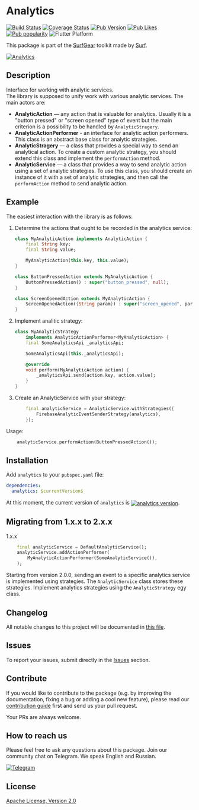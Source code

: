 # Analytics

[![Build Status](https://shields.io/github/workflow/status/surfstudio/flutter-analytics/Analysis?logo=github&logoColor=white)](https://github.com/surfstudio/flutter-analytics)
[![Coverage Status](https://img.shields.io/codecov/c/github/surfstudio/flutter-analytics?logo=codecov&logoColor=white)](https://app.codecov.io/gh/surfstudio/flutter-analytics)
[![Pub Version](https://img.shields.io/pub/v/analytics?logo=dart&logoColor=white)](https://pub.dev/packages/analytics)
[![Pub Likes](https://badgen.net/pub/likes/analytics)](https://pub.dev/packages/analytics)
[![Pub popularity](https://badgen.net/pub/popularity/analytics)](https://pub.dev/packages/analytics/score)
![Flutter Platform](https://badgen.net/pub/flutter-platform/analytics)

This package is part of the [SurfGear](https://github.com/surfstudio/SurfGear) toolkit made by [Surf](https://surf.ru).

[![Analytics](https://i.ibb.co/WHdqSLd/Analytics.png)](https://github.com/surfstudio/SurfGear)

## Description

Interface for working with analytic services.  
The library is supposed to unify work with various analytic services. The main actors are:

* **AnalyticAction** — any action that is valuable for analytics. Usually it is a "button pressed" or "screen opened" type of event but the main criterion is a possibility to be handled by `AnalyticStragery`.
* **AnalyticActionPerformer** - an interface for analytic action performers. This class is an abstract base class for analytic strategies. 
* **AnalyticStragery** — a class that provides a special way to send an analytical action. To create a custom analytic strategy, you should extend this class and implement the `performAction` method.
* **AnalyticService** — a class that provides a way to send analytic action using a set of analytic strategies. To use this class, you should create an instance of it with a set of analytic strategies, and then call the `performAction` method to send analytic action.

## Example

The easiest interaction with the library is as follows:

1. Determine the actions that ought to be recorded in the analytics service:

    ```dart
    class MyAnalyticAction implements AnalyticAction {
        final String key;
        final String value;

        MyAnalyticAction(this.key, this.value);
    }

    class ButtonPressedAction extends MyAnalyticAction {
        ButtonPressedAction() : super("button_pressed", null);
    }

    class ScreenOpenedAction extends MyAnalyticAction {
        ScreenOpenedAction({String param}) : super("screen_opened", param);
    }
    ```

2. Implement analitic strategy:

    ```dart
    class MyAnalyticStrategy
        implements AnalyticActionPerformer<MyAnalyticAction> {
        final SomeAnalyticsApi _analyticsApi;

        SomeAnalyticsApi(this._analyticsApi);

        @override
        void perform(MyAnalyticAction action) {
            _analyticsApi.send(action.key, action.value);
        }
    }
    ```

3. Сreate an AnalyticService with your strategy:

    ```dart
        final analyticService = AnalyticService.withStrategies({
            FirebaseAnalyticEventSenderStrategy(analytics),
        });
    ```

Usage:

```dart
    analyticService.performAction(ButtonPressedAction());
```

## Installation

Add `analytics` to your `pubspec.yaml` file:

```yaml
dependencies:
  analytics: $currentVersion$
```

<p>At this moment, the current version of <code>analytics</code> is <a href="https://pub.dev/packages/analytics"><img style="vertical-align:middle;" src="https://img.shields.io/pub/v/analytics.svg" alt="analytics version"></a>.</p>

## Migrating from 1.x.x to 2.x.x

1.x.x

```dart
    final analyticService = DefaultAnalyticService();
    analyticService.addActionPerformer(
        MyAnalyticActionPerformer(SomeAnalyticService()),
    );
```

Starting from version 2.0.0, sending an event to a specific analytics service is implemented using strategies. The `AnalyticService` class stores these strategies. Implement analytics strategies using the `AnalyticStrategy` egy class.

## Changelog

All notable changes to this project will be documented in [this file](./CHANGELOG.md).

## Issues

To report your issues, submit directly in the [Issues](https://github.com/surfstudio/flutter-analytics/issues) section.

## Contribute

If you would like to contribute to the package (e.g. by improving the documentation, fixing a bug or adding a cool new feature), please read our [contribution guide](./CONTRIBUTING.md) first and send us your pull request.

Your PRs are always welcome.

## How to reach us

Please feel free to ask any questions about this package. Join our community chat on Telegram. We speak English and Russian.

[![Telegram](https://img.shields.io/badge/chat-on%20Telegram-blue.svg)](https://t.me/SurfGear)

## License

[Apache License, Version 2.0](https://www.apache.org/licenses/LICENSE-2.0)
